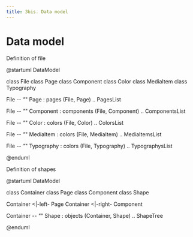 ```yaml
---
title: 3bis. Data model
---
```


# Data model

Definition of file

@startuml DataModel

class File
class Page
class Component
class Color
class MediaItem
class Typography

File *-- "*" Page : pages
(File, Page) .. PagesList

File *-- "*" Component : components
(File, Component) .. ComponentsList

File *-- "*" Color : colors
(File, Color) .. ColorsList

File *-- "*" MediaItem : colors
(File, MediaItem) .. MediaItemsList

File *-- "*" Typography : colors
(File, Typography) .. TypographysList

@enduml

Definition of shapes

@startuml DataModel

class Container
class Page
class Component
class Shape

Container <|-left- Page
Container <|-right- Component

Container *-- "*" Shape : objects
(Container, Shape) .. ShapeTree

@enduml
